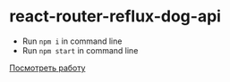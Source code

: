 # react-router-reflux-dog-api

- Run `npm i` in command line
- Run `npm start` in command line

[Посмотреть работу](https://sburnt-dog-api.netlify.com/)
